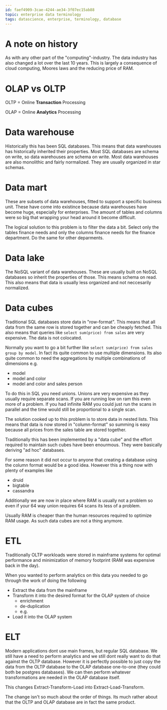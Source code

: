 ```yaml
---
id: faef4909-3cae-4244-ae34-3f07ec15ab88
topic: enterprise data terminology
tags: datascience, enterprise, terminology, database
---
```


# A note on history

As with any other part of the "computing"-industry.
The data industry has also changed a lot over the last 10 years.
This is largely a consequence of cloud computing, Moores laws and the reducing price of RAM.

# OLAP vs OLTP

OLTP = Online **Transaction** Processing

OLAP = Online **Analytics** Processing


# Data warehouse

Historically this has been SQL databases.
This means that data warehouses has historically inherited their properties.
Most SQL databases are schema on write, so data warehouses are schema on write.
Most data warehouses are also monolithic and fairly normalized.
They are usually organized in star schemas.

# Data mart

These are subsets of data warehouses, fitted to support a specific business unit.
These have come into existince because data warehouses have become huge, especially for enterprises.
The amount of tables and columns were so big that wrapping your head around it become difficult.

The logical solution to this problem is to filter the data a bit.
Select only the tables finance needs and only the columns finance needs for the finance department. Do the same for other deparments.

# Data lake

The NoSQL variant of data warehouses.
These are usually built on NoSQL databases so inherit the properties of those.
This means schema on read.
This also means that data is usually less organized and not neccesarily normalized.

# Data cubes

Traditional SQL databases store data in "row-format".
This means that all data from the same row is stored together and can be cheaply fetched.
This also means that queries like `select sum(price) from sales` are very expensive.
The data is not colocated.

Normally you want to go a bit further like `select sum(price) from sales group by model`.
In fact its quite common to use multiple dimensions.
Its also quite common to need the aggregations by multiple combinations of dimensions e.g.
- model
- model and color
- model and color and sales person

To do this in SQL you need unions.
Unions are very expensive as they usually require separate scans.
If you are running low on ram this even more of a problem.
If you had infinite RAM you could just run the scans in parallel and the time would still be proportional to a single scan.

The solution cooked up to this problem is to store data in nested lists.
This means that data is now stored in "column-format" so summing is easy because all prices from the sales table are stored together.

Traditionally this has been implemented by a "data cube" and the effort required to maintain such cubes have been enourmous. They were basically deriving "ad hoc" databases.

For some reason it did not occur to anyone that creating a database using the column format would be a good idea. However this a thing now with plenty of examples like
- druid
- bigtable
- cassandra

Additionally we are now in place where RAM is usually not a problem so even if your 64 way union requires 64 scans its less of a problem.

Usually RAM is cheaper than the human resources required to optimize RAM usage. As such data cubes are not a thing anymore.

# ETL

Traditionally OLTP workloads were stored in mainframe systems for optimal performance and minimization of memory footprint (RAM was expensive back in the day).

When you wanted to perform analytics on this data you needed to go through the work of doing the following
- Extract the data from the mainframe
- Transform it into the desired format for the OLAP system of choice
    - enrichment
    - de-duplication
    - e.g.
- Load it into the OLAP system

# ELT

Modern applications dont use main frames, but regular SQL database.
We still have a need to perform analytics and we still dont really want to do that against the OLTP database.
However it is perfectly possible to just copy the data from the OLTP database to the OLAP database one-to-one (they could both be postgres databases). We can then perform whatever transformations are needed in the OLAP database itself.

This changes Extract-Transform-Load into Extract-Load-Transform.

The change isn't so much about the order of things.
Its much rather about that the OLTP and OLAP database are in fact the same product.
